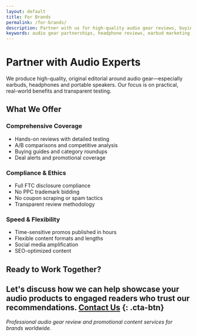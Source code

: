 ```yaml
---
layout: default
title: For Brands
permalink: /for-brands/
description: Partner with us for high-quality audio gear reviews, buying guides, and promotional coverage. Fast turnaround, FTC compliant.
keywords: audio gear partnerships, headphone reviews, earbud marketing, audio brand collaboration
---
```

# Partner with Audio Experts
We produce high-quality, original editorial around audio gear—especially earbuds, headphones and portable speakers. Our focus is on practical, real-world benefits and transparent testing.
## What We Offer
### Comprehensive Coverage
- Hands-on reviews with detailed testing
- A/B comparisons and competitive analysis
- Buying guides and category roundups
- Deal alerts and promotional coverage
### Compliance & Ethics
- Full FTC disclosure compliance
- No PPC trademark bidding
- No coupon scraping or spam tactics
- Transparent review methodology
### Speed & Flexibility
- Time-sensitive promos published in hours
- Flexible content formats and lengths
- Social media amplification
- SEO-optimized content
## Ready to Work Together?
Let's discuss how we can help showcase your audio products to engaged readers who trust our recommendations.
<a href="{{ '/contact/' | relative_url }}">Contact Us</a>
{: .cta-btn}
---
*Professional audio gear review and promotional content services for brands worldwide.*
